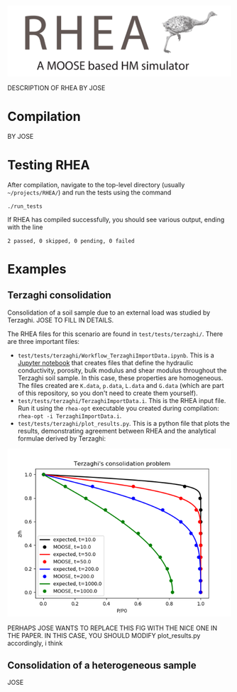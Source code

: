 ![Image](images/RHEA1.png)

DESCRIPTION OF RHEA BY JOSE

# Compilation

BY JOSE

# Testing RHEA

After compilation, navigate to the top-level directory (usually `~/projects/RHEA/`) and run the tests using the command

```
./run_tests
```

If RHEA has compiled successfully, you should see various output, ending with the line

```
2 passed, 0 skipped, 0 pending, 0 failed
```

# Examples

## Terzaghi consolidation

Consolidation of a soil sample due to an external load was studied by Terzaghi.  JOSE TO FILL IN DETAILS.

The RHEA files for this scenario are found in `test/tests/terzaghi/`.  There are three important files:

- `test/tests/terzaghi/Workflow_TerzaghiImportData.ipynb`.  This is a [Jupyter notebook](https://jupyter.org/) that creates files that define the hydraulic conductivity, porosity, bulk modulus and shear modulus throughout the Terzaghi soil sample.  In this case, these properties are homogeneous.  The files created are `K.data`, `p.data`, `L.data` and `G.data` (which are part of this repository, so you don't need to create them yourself).
- `test/tests/terzaghi/TerzaghiImportData.i`.  This is the RHEA input file.  Run it using the `rhea-opt` executable you created during compilation: `rhea-opt -i TerzaghiImportData.i`.
- `test/tests/terzaghi/plot_results.py`.  This is a python file that plots the results, demonstrating agreement between RHEA and the analytical formulae derived by Terzaghi:

![Image](test/tests/terzaghi/terzaghi_p.png)

PERHAPS JOSE WANTS TO REPLACE THIS FIG WITH THE NICE ONE IN THE PAPER.  IN THIS CASE, YOU SHOULD MODIFY plot_results.py accordingly, i think

## Consolidation of a heterogeneous sample

JOSE


